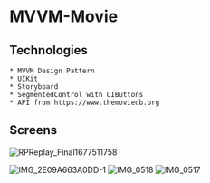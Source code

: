 # MVVM-Movie

## Technologies  

    * MVVM Design Pattern
    * UIKit
    * Storyboard
    * SegmentedControl with UIButtons
    * API from https://www.themoviedb.org


## Screens

![RPReplay_Final1677511758](https://user-images.githubusercontent.com/102283100/221611523-40e04989-7d47-41af-b6b8-253fee17a6cb.gif)

![IMG_2E09A663A0DD-1](https://user-images.githubusercontent.com/102283100/221765006-ea859cb9-19f3-435b-91b9-0ec8df506585.jpeg)
![IMG_0518](https://user-images.githubusercontent.com/102283100/221765015-7d2597fa-dedc-4fed-b9cf-8b4f31284784.PNG)
![IMG_0517](https://user-images.githubusercontent.com/102283100/221765025-1f109972-331e-48a3-9ddd-68c487b572a8.PNG)
